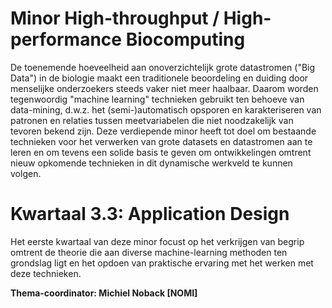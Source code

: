 # Minor High-throughput / High-performance Biocomputing

De toenemende hoeveelheid aan onoverzichtelijk grote datastromen ("Big Data") in de biologie maakt een traditionele beoordeling en duiding door menselijke onderzoekers steeds vaker niet meer haalbaar. Daarom worden tegenwoordig "machine learning" technieken gebruikt ten behoeve van data-mining, d.w.z. het (semi-)automatisch opsporen en karakteriseren van patronen en relaties tussen meetvariabelen die niet noodzakelijk van tevoren bekend zijn. Deze verdiepende minor heeft tot doel om bestaande technieken voor het verwerken van grote datasets en datastromen aan te leren en om tevens een solide basis te geven om ontwikkelingen omtrent nieuw opkomende technieken in dit dynamische werkveld te kunnen volgen. 

# Kwartaal 3.3: Application Design

Het eerste kwartaal van deze minor focust op het verkrijgen van begrip omtrent de theorie die aan diverse machine-learning methoden ten grondslag ligt en het opdoen van praktische ervaring met het werken met deze technieken.

**Thema-coordinator: Michiel Noback [NOMI]**
